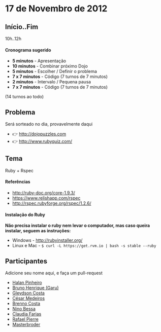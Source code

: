 17 de Novembro de 2012
===

Início..Fim
---

10h..12h

#### Cronograma sugerido

* **5  minutos** - Apresentação
* **10 minutos** - Combinar próximo Dojo
* **5  minutos** - Escolher / Definir o problema
* **7 x 7 minutos** - Código (7 turnos de 7 minutos)
* **2  minutos** - Intervalo / Pequena pausa
* **7 x 7 minutos** - Código (7 turnos de 7 minutos)

(14 turnos ao todo)
 

Problema
---

Será sorteado no dia, provavelmente daqui

* :point_right:  http://dojopuzzles.com
* :point_right: http://www.rubyquiz.com/

Tema
---

Ruby + Rspec

#### Referências

* http://ruby-doc.org/core-1.9.3/
* https://www.relishapp.com/rspec
* http://rspec.rubyforge.org/rspec/1.2.6/
 
#### Instalação do Ruby

**Não precisa instalar o ruby nem levar o computador, mas caso queira instalar, seguem as instruções:**

* Windows - http://rubyinstaller.org/
* Linux e Mac - `$ curl -L https://get.rvm.io | bash -s stable --ruby`

Participantes
---

Adicione seu nome aqui, e faça um pull-request

* [Halan Pinheiro](http://github.com/halan)
* [Bruno Henrique (Garu)](http://github.com/brunohenrique)
* [Gleydson Costa](http://github.com/costalince)
* [César Medeiros](http://github.com/cesarmedeiros)
* [Brenno Costa](http://github.com/brennovich)
* [Nino Bessa](http://github.com/ninobessa)
* [Claudia Farias](http://github.com/krawdyah)
* [Rafael Pierre](https://github.com/RPierre)
* [Masterbroder](https://github.com/masterbroder)
